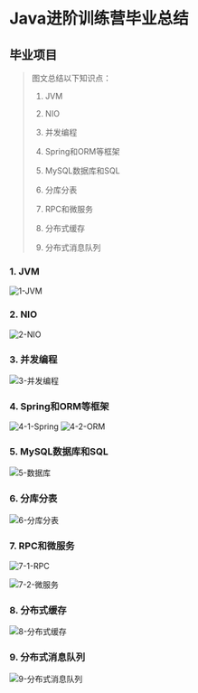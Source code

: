 # Java进阶训练营毕业总结

## 毕业项目

> 图文总结以下知识点：
> 
> 1) JVM
> 
> 2) NIO
> 
> 3) 并发编程
> 
> 4) Spring和ORM等框架
> 
> 5) MySQL数据库和SQL
> 
> 6) 分库分表
> 
> 7) RPC和微服务
> 
> 8) 分布式缓存
> 
> 9) 分布式消息队列

### 1. JVM

![1-JVM](media/16121855933210/1-JVM.png)


### 2. NIO

![2-NIO](media/16121855933210/2-NIO.png)


### 3. 并发编程

![3-并发编程](media/16121855933210/3-%E5%B9%B6%E5%8F%91%E7%BC%96%E7%A8%8B.png)

### 4. Spring和ORM等框架

![4-1-Spring](media/16121855933210/4-1-Spring.png)
![4-2-ORM](media/16121855933210/4-2-ORM.png)

### 5. MySQL数据库和SQL

![5-数据库](media/16121855933210/5-%E6%95%B0%E6%8D%AE%E5%BA%93.png)

### 6. 分库分表

![6-分库分表](media/16121855933210/6-%E5%88%86%E5%BA%93%E5%88%86%E8%A1%A8.png)

### 7. RPC和微服务

![7-1-RPC](media/16121855933210/7-1-RPC.png)

![7-2-微服务](media/16121855933210/7-2-%E5%BE%AE%E6%9C%8D%E5%8A%A1.png)

### 8. 分布式缓存

![8-分布式缓存](media/16121855933210/8-%E5%88%86%E5%B8%83%E5%BC%8F%E7%BC%93%E5%AD%98.png)

### 9. 分布式消息队列

![9-分布式消息队列](media/16121855933210/9-%E5%88%86%E5%B8%83%E5%BC%8F%E6%B6%88%E6%81%AF%E9%98%9F%E5%88%97.png)


